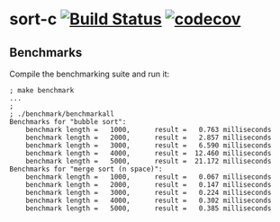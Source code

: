 # sort-c [![Build Status](https://travis-ci.org/alcortesm/sort-c.svg?branch=master)](https://travis-ci.org/alcortesm/sort-c) [![codecov](https://codecov.io/gh/alcortesm/sort-c/branch/master/graph/badge.svg)](https://codecov.io/gh/alcortesm/sort-c)

## Benchmarks

Compile the benchmarking suite and run it:

```
; make benchmark
...
;
; ./benchmark/benchmarkall
Benchmarks for "bubble sort":
	benchmark length =   1000,		result =   0.763 milliseconds
	benchmark length =   2000,		result =   2.857 milliseconds
	benchmark length =   3000,		result =   6.590 milliseconds
	benchmark length =   4000,		result =  12.460 milliseconds
	benchmark length =   5000,		result =  21.172 milliseconds
Benchmarks for "merge sort (n space)":
	benchmark length =   1000,		result =   0.067 milliseconds
	benchmark length =   2000,		result =   0.147 milliseconds
	benchmark length =   3000,		result =   0.224 milliseconds
	benchmark length =   4000,		result =   0.302 milliseconds
	benchmark length =   5000,		result =   0.385 milliseconds
```

